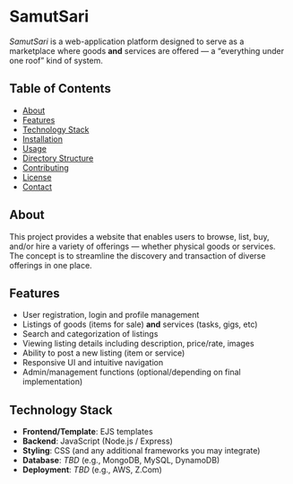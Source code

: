 # SamutSari

_SamutSari_ is a web-application platform designed to serve as a marketplace where goods **and** services are offered — a “everything under one roof” kind of system.

## Table of Contents

- [About](#about)  
- [Features](#features)  
- [Technology Stack](#technology-stack)  
- [Installation](#installation)  
- [Usage](#usage)  
- [Directory Structure](#directory-structure)  
- [Contributing](#contributing)  
- [License](#license)  
- [Contact](#contact)  

## About

This project provides a website that enables users to browse, list, buy, and/or hire a variety of offerings — whether physical goods or services. The concept is to streamline the discovery and transaction of diverse offerings in one place.

## Features

- User registration, login and profile management  
- Listings of goods (items for sale) **and** services (tasks, gigs, etc)  
- Search and categorization of listings  
- Viewing listing details including description, price/rate, images  
- Ability to post a new listing (item or service)  
- Responsive UI and intuitive navigation  
- Admin/management functions (optional/depending on final implementation)  

## Technology Stack

- **Frontend/Template**: EJS templates 
- **Backend**: JavaScript (Node.js / Express)  
- **Styling**: CSS (and any additional frameworks you may integrate)  
- **Database**: *TBD* (e.g., MongoDB, MySQL, DynamoDB)  
- **Deployment**: *TBD* (e.g., AWS, Z.Com)  
